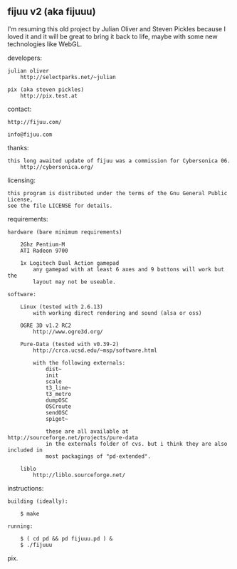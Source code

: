 fijuu v2 (aka fijuuu)
---------------------
I'm resuming this old project by Julian Oliver and Steven Pickles because I loved it and it will be great to bring it back to life, maybe with some new technologies like WebGL.


developers: 

	julian oliver 
		http://selectparks.net/~julian

	pix (aka steven pickles) 
		http://pix.test.at


contact:

	http://fijuu.com/

	info@fijuu.com


thanks:

	this long awaited update of fijuu was a commission for Cybersonica 06.
		http://cybersonica.org/

licensing:
	
	this program is distributed under the terms of the Gnu General Public License,
	see the file LICENSE for details.


requirements:

	hardware (bare minimum requirements)

		2Ghz Pentium-M
		ATI Radeon 9700

		1x Logitech Dual Action gamepad
			any gamepad with at least 6 axes and 9 buttons will work but the
			layout may not be useable.

	software:
	
		Linux (tested with 2.6.13)
			with working direct rendering and sound (alsa or oss)

		OGRE 3D v1.2 RC2
			http://www.ogre3d.org/
			
		Pure-Data (tested with v0.39-2)
			http://crca.ucsd.edu/~msp/software.html
		
			with the following externals:
				dist~
				init
				scale
				t3_line~
				t3_metro
				dumpOSC
				OSCroute
				sendOSC
				spigot~
				
				these are all available at http://sourceforge.net/projects/pure-data
				in the externals folder of cvs. but i think they are also included in 
				most packagings of "pd-extended".
				
		liblo
			http://liblo.sourceforge.net/


instructions:

	building (ideally):

		$ make

	running:

		$ ( cd pd && pd fijuuu.pd ) &
		$ ./fijuuu

pix.
